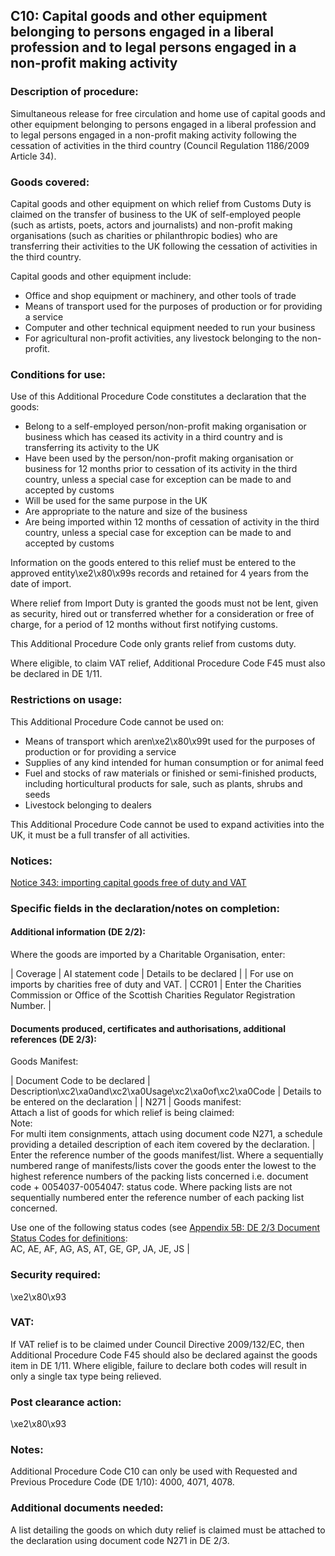 C10: Capital goods and other equipment belonging to persons engaged in a liberal profession and to legal persons engaged in a non-profit making activity
--------------------------------------------------------------------------------------------------------------------------------------------------------

### Description of procedure:

Simultaneous release for free circulation and home use of capital goods and other equipment belonging to persons engaged in a liberal profession and to legal persons engaged in a non-profit making activity following the cessation of activities in the third country (Council Regulation 1186/2009 Article 34).

### Goods covered:

Capital goods and other equipment on which relief from Customs Duty is claimed on the transfer of business to the UK of self-employed people (such as artists, poets, actors and journalists) and non-profit making organisations (such as charities or philanthropic bodies) who are transferring their activities to the UK following the cessation of activities in the third country.

Capital goods and other equipment include:

 * Office and shop equipment or machinery, and other tools of trade
 * Means of transport used for the purposes of production or for providing a service
 * Computer and other technical equipment needed to run your business
 * For agricultural non-profit activities, any livestock belonging to the non-profit.

### Conditions for use:

Use of this Additional Procedure Code constitutes a declaration that the goods:

 * Belong to a self-employed person/non-profit making organisation or business which has ceased its activity in a third country and is transferring its activity to the UK
 * Have been used by the person/non-profit making organisation or business for 12 months prior to cessation of its activity in the third country, unless a special case for exception can be made to and accepted by customs
 * Will be used for the same purpose in the UK
 * Are appropriate to the nature and size of the business
 * Are being imported within 12 months of cessation of activity in the third country, unless a special case for exception can be made to and accepted by customs

Information on the goods entered to this relief must be entered to the approved entity\xe2\x80\x99s records and retained for 4 years from the date of import.

Where relief from Import Duty is granted the goods must not be lent, given as security, hired out or transferred whether for a consideration or free of charge, for a period of 12 months without first notifying customs.

This Additional Procedure Code only grants relief from customs duty.

Where eligible, to claim VAT relief, Additional Procedure Code F45 must also be declared in DE 1/11.

### Restrictions on usage:

This Additional Procedure Code cannot be used on:

 * Means of transport which aren\xe2\x80\x99t used for the purposes of production or for providing a service
 * Supplies of any kind intended for human consumption or for animal feed
 * Fuel and stocks of raw materials or finished or semi-finished products, including horticultural products for sale, such as plants, shrubs and seeds
 * Livestock belonging to dealers

This Additional Procedure Code cannot be used to expand activities into the UK, it must be a full transfer of all activities.

### Notices:

[Notice 343: importing capital goods free of duty and VAT](https://www.gov.uk/government/publications/notice-343-importing-capital-goods-free-of-duty-and-vat/notice-343-importing-capital-goods-free-of-duty-and-vat)

### Specific fields in the declaration/notes on completion:

#### Additional information (DE 2/2):

Where the goods are imported by a Charitable Organisation, enter:



  |  Coverage |  AI statement code |  Details to be declared | 
   |  For use on imports by charities free of duty and VAT. |  CCR01 |  Enter the Charities Commission or Office of the Scottish Charities Regulator Registration Number. | 
 
#### Documents produced, certificates and authorisations, additional references (DE 2/3):

Goods Manifest:



  |  Document Code to be declared |  Description\xc2\xa0and\xc2\xa0Usage\xc2\xa0of\xc2\xa0Code |  Details to be entered on the declaration | 
   |  N271 |  Goods manifest:  
Attach a list of goods for which relief is being claimed:  
Note:  
For multi item consignments, attach using document code N271, a schedule providing a detailed description of each item covered by the declaration. |  Enter the reference number of the goods manifest/list. Where a sequentially numbered range of manifests/lists cover the goods enter the lowest to the highest reference numbers of the packing lists concerned i.e. document code + 0054037-0054047: status code. Where packing lists are not sequentially numbered enter the reference number of each packing list concerned.  
  
Use one of the following status codes (see [Appendix 5B: DE 2/3 Document Status Codes for definitions](https://www.gov.uk/guidance/data-element-23-document-status-codes-of-the-customs-declaration-service-cds):  
AC, AE, AF, AG, AS, AT, GE, GP, JA, JE, JS | 
 
### Security required:

\xe2\x80\x93

### VAT:

If VAT relief is to be claimed under Council Directive 2009/132/EC, then Additional Procedure Code F45 should also be declared against the goods item in DE 1/11. Where eligible, failure to declare both codes will result in only a single tax type being relieved.

### Post clearance action:

\xe2\x80\x93

### Notes:

Additional Procedure Code C10 can only be used with Requested and Previous Procedure Code (DE 1/10): 4000, 4071, 4078.

### Additional documents needed:

A list detailing the goods on which duty relief is claimed must be attached to the declaration using document code N271 in DE 2/3.

